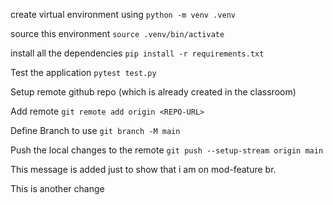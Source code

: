 create virtual environment using 
`python -m venv .venv`

source this environment
`source .venv/bin/activate`

install all the dependencies
`pip install -r requirements.txt`

Test the application
`pytest test.py`

Setup remote github repo (which is already created in the classroom)

Add remote 
`git remote add origin <REPO-URL>`

Define Branch to use 
`git branch -M main`

Push the local changes to the remote 
`git push --setup-stream origin main` 

This message is added just to show that i am on mod-feature br.

This is another change